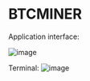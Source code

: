 # BTCMINER

Application interface:

![image](https://user-images.githubusercontent.com/97704518/220132167-3c8da5de-20ce-4989-85d6-ba11bce0917b.png)

Terminal:
![image](https://user-images.githubusercontent.com/97704518/220132408-0a089911-28bc-4ab1-aa79-6e6919200a44.png)
